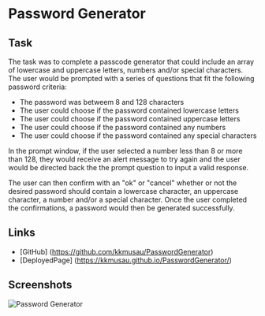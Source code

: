 # Password Generator

## Task

 The task was to complete a passcode generator that could include an array of lowercase and uppercase letters, numbers and/or special characters. The user would be prompted with a series of questions that fit the following password criteria:

- The password was betweem 8 and 128 characters
- The user could choose if the password contained lowercase letters
- The user could choose if the password contained uppercase letters
- The user could choose if the password contained any numbers
- The user could choose if the password contained any special characters

In the prompt window, if the user selected a number less than 8 or more than 128, they would receive an alert message to try again and the user would be directed back the the prompt question to input a valid response. 

The user can then confirm with an "ok" or "cancel" whether or not the desired password should contain a lowercase character, an uppercase character, a number and/or a special character. Once the user completed the confirmations, a password would then be generated successfully. 

## Links

- [GitHub] (https://github.com/kkmusau/PasswordGenerator)
- [DeployedPage] (https://kkmusau.github.io/PasswordGenerator/)

## Screenshots

![Password Generator](https://user-images.githubusercontent.com/101844445/164945927-a94a320c-c6b2-478a-a171-8ed3b7c59806.png)


